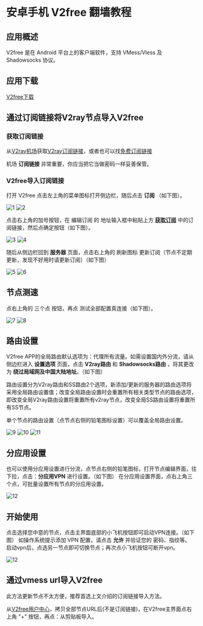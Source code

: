 # 安卓手机 V2free 翻墙教程

## 应用概述

V2free 是在 Android 平台上的客户端软件，支持 VMess/Vless 及 Shadowsocks 协议。

## 应用下载

[V2free下载](https://v2free.org/ssr-download/v2free.apk ':ignore')

## 通过订阅链接将V2ray节点导入V2free

### 获取订阅链接

从[V2ray机场](https://github.com/bannedbook/fanqiang/wiki/V2ray%E6%9C%BA%E5%9C%BA)获取[V2ray订阅链接](https://w1.v2dns.xyz/auth/register?code=cd79)，或者也可以找[免费订阅链接](https://w1.v2dns.xyz/auth/register?code=cd79)

机场 **订阅链接** 非常重要，你应当把它当做密码一样妥善保管。

### V2free导入订阅链接

打开 V2free 点击左上角的菜单图标打开侧边栏，随后点击 **订阅** （如下图）。

![1](https://v2free.org/docs/SSPanel/Android/images/v2free1.png)
![2](https://v2free.org/docs/SSPanel/Android/images/v2free2.png)

点击右上角的加号按钮，在 编辑订阅 的 地址输入框中粘贴上方 **[获取订阅](#获取订阅)** 中的订阅链接，然后点确定按钮（如下图）。

![3](https://v2free.org/docs/SSPanel/Android/images/v2free3.png)
![4](https://v2free.org/docs/SSPanel/Android/images/v2free4.png)

随后从侧边栏回到 **服务器** 页面，点击右上角的 刷新图标 更新订阅（节点不定期更新，发现不好用时请更新订阅）（如下图）

![5](https://v2free.org/docs/SSPanel/Android/images/v2free5.png)
![6](https://v2free.org/docs/SSPanel/Android/images/v2free6.png)

## 节点测速

点右上角的 三个点 按钮，再点 测试全部配置真连接（如下图）。

![7](https://v2free.org/docs/SSPanel/Android/images/v2free7.png)
![8](https://v2free.org/docs/SSPanel/Android/images/v2free8.png)

## 路由设置
V2free APP的全局路由默认选项为：代理所有流量。如需设置国内外分流，请从侧边栏进入 **设置选项** 页面，点击 **V2ray路由** 和 **Shadowsocks路由** ，将其更改为 **绕过局域网及中国大陆地址**。（如下图）

路由设置分为V2ray路由和SS路由2个选项，新添加/更新的服务器的路由选项将采用全局路由设置值；改变全局路由设置时会重置所有相关类型节点的路由选项，即改变全局V2ray路由设置将重置所有v2ray节点，改变全局SS路由设置将重置所有SS节点。 

单个节点的路由设置（点节点右侧的铅笔图标设置）可以覆盖全局路由设置。

![9](https://v2free.org/docs/SSPanel/Android/images/v2free9.png)
![10](https://v2free.org/docs/SSPanel/Android/images/v2free10.png)
![11](https://v2free.org/docs/SSPanel/Android/images/v2free11.png)

## 分应用设置
也可以使用分应用设置进行分流，点节点右侧的铅笔图标，打开节点编辑界面，往下拉，点击：**分应用VPN** 进行设置。（如下图）
在分应用设置界面，点右上角三个点，可批量设置所有节点的分应用设置。

![12](https://v2free.org/docs/SSPanel/Android/images/v2free12.png)

## 开始使用

点击选择您中意的节点，点击主界面底部的小飞机按钮即可启动VPN连接。（如下图）
如操作系统提示添加 VPN 配置，请点击 **允许** 并验证您的 密码、指纹等。
启动vpn后，点选另一节点即可切换节点；再次点小飞机按钮可断开vpn。

![12](https://v2free.org/docs/SSPanel/Android/images/v2free13.png)

## 通过vmess url导入V2free

此方法更新节点不太方便，推荐首选上文介绍的订阅链接导入方法。

从[V2free用户中心](https://v2free.org/user ':ignore')，拷贝全部节点URL后(不是订阅链接)，在V2free主界面点右上角 "+" 按钮，再点：从剪贴板导入。
